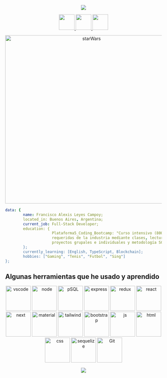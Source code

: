 <p align="center"> 
<img src="https://capsule-render.vercel.app/api?animation=fadeIn&type=waving&color=gradient&height=200&section=header&text=Hi%20there-👋&fontSize=90" />
</p>
<p align="center">
<a href="https://my-portfolio-leyes97.vercel.app/"> 
  <img height="50" src="https://imgur.com/9UPxlbT.png"/> 
</a>
<a href="https://www.linkedin.com/in/franciscoleyescampoy/"> 
  <img height="50" src="https://user-images.githubusercontent.com/103593272/196765679-9d1a898e-141a-4c0d-822e-f629e62208d6.png"/> 
</a>
<a href="https://www.instagram.com/fraan.leyes/"> 
  <img height="50" src="https://user-images.githubusercontent.com/103593272/196765232-7b885944-2827-456a-85fa-37b2a5ba7187.png"/> 
</a>
</p>
<p align="center">
<img src="https://media.moddb.com/images/downloads/1/35/34686/v7cjyb.gif" alt="starWars" width="540" heigth="540"/>
</p>

```yaml 
data: {
        name: Francisco Alexis Leyes Campoy;
        located_in: Buenos Aires, Argentina;
        current_job: Full-Stack Developer;
        education: {
                     Plataforma5_Coding_Bootcamp: "Curso intensivo (800 horas) en el que aprendí las tecnologías más
                     requeridas de la industria mediante clases, lectures, wokshops en pair programming, 
                     proyectos grupales e individuales y metodología SCRUM. "
        };
        currently_learning: [English, TypeScript, Blockchain];
        hobbies: ["Gaming", "Tenis", "Futbol", "Sing"]
};
```
<h2>   Algunas herramientas que he usado y aprendido</h2> 

<p align="center"> 
<img src="https://cdn.jsdelivr.net/gh/devicons/devicon/icons/vscode/vscode-original.svg" alt="vscode" width="80" height="80"/>
<img src="https://cdn.jsdelivr.net/gh/devicons/devicon/icons/nodejs/nodejs-original.svg" alt="node" width="80" height="80"/> 
<img src="https://cdn.jsdelivr.net/gh/devicons/devicon/icons/postgresql/postgresql-original.svg" alt="pSQL" width="80" height="80"/> 
<img src="https://cdn.jsdelivr.net/gh/devicons/devicon/icons/express/express-original.svg" alt="express" width="80" height="80"/>
<img src="https://cdn.jsdelivr.net/gh/devicons/devicon/icons/redux/redux-original.svg" alt="redux" width="80" height="80"/>
<img src="https://cdn.jsdelivr.net/gh/devicons/devicon/icons/react/react-original.svg" alt="react" width="80" height="80"/>
<img src="https://cdn.jsdelivr.net/gh/devicons/devicon/icons/nextjs/nextjs-original.svg" alt="next" width="80" height="80"/> 
<img src="https://cdn.jsdelivr.net/gh/devicons/devicon/icons/materialui/materialui-original.svg" alt="material" width="80" height="80"/>
<img src="https://cdn.jsdelivr.net/gh/devicons/devicon/icons/tailwindcss/tailwindcss-plain.svg" alt="tailwind" width="80" height="80"/>
<img src="https://cdn.jsdelivr.net/gh/devicons/devicon/icons/bootstrap/bootstrap-original.svg" alt="bootstrap" width="80" height="80"/>
<img src="https://cdn.jsdelivr.net/gh/devicons/devicon/icons/javascript/javascript-original.svg" alt="js" width="80" height="80"/>
<img src="https://cdn.jsdelivr.net/gh/devicons/devicon/icons/html5/html5-original.svg" alt="html" width="80" height="80"/>
<img src="https://cdn.jsdelivr.net/gh/devicons/devicon/icons/css3/css3-original.svg" alt="css" width="80" height="80"/>
<img src="https://cdn.jsdelivr.net/gh/devicons/devicon/icons/sequelize/sequelize-original.svg" alt="sequelize" width="80" height="80"/>
<img src="https://cdn.jsdelivr.net/gh/devicons/devicon/icons/git/git-original.svg" alt="Git" width="80" height="80" />
</p>

<p align="center">
  <img src="https://capsule-render.vercel.app/api?type=waving&color=gradient&height=100&section=footer"/>
</p>

